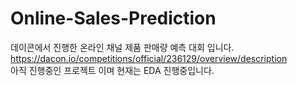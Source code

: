 # Online-Sales-Prediction
데이콘에서 진행한 온라인 채널 제품 판매량 예측 대회 입니다.   
https://dacon.io/competitions/official/236129/overview/description  
아직 진행중인 프로젝트 이며 현재는 EDA 진행중입니다.
